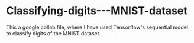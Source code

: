 # Classifying-digits---MNIST-dataset

This a google collab file, where I have used Tensorflow's sequential model to classify digits of the MNIST dataset.
